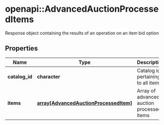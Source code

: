 # openapi::AdvancedAuctionProcessedItems

Response object containing the results of an operation on an item bid option

## Properties
Name | Type | Description | Notes
------------ | ------------- | ------------- | -------------
**catalog_id** | **character** | Catalog id pertaining to all items | [optional] [Pattern: ^\\d+$] 
**items** | [**array[AdvancedAuctionProcessedItem]**](AdvancedAuctionProcessedItem.md) | Array of advanced auction processed items | [optional] 


